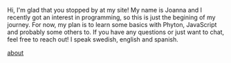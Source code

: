 Hi, I'm glad that you stopped by at my site!
My name is Joanna and I recently got an interest in programming, so this is just the begining of my journey. For now, my plan is to learn some basics with Phyton, JavaScript and probably some others to. If you have any questions or just want to chat, feel free to reach out! I speak swedish, english and spanish.

[about](/About)
